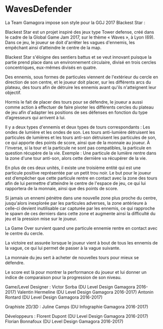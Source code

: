 # WavesDefender
La Team Gamagora impose son style pour la GGJ 2017
Blackest Star :

Blackest Star est un projet inspiré des jeux type Tower defense, créé dans le cadre de la Global Game Jam 2017, sur le thème « Waves », à Lyon (69). 
Dans ce jeu, le joueur se doit d'arrêter les vagues d'ennemis, les empêchant ainsi d’atteindre le centre de la map.

Blackest Star s'éloigne des sentiers battus et se veut innovant puisque la partie prend place dans un environnement circulaire, divisé en trois cercles concentriques, eux-mêmes divisés en quatre.

Des ennemis, sous formes de particules viennent de l'extérieur du cercle en direction de son centre, et le joueur doit placer, sur les différents arcs du plateau, des tours afin de détruire les ennemis avant qu'ils n'atteignent leur objectif.

Hormis le fait de placer des tours pour se défendre, le joueur a aussi comme action à effectuer de faire pivoter les différents cercles du plateau de jeu afin d'adapter les positions de ses défenses en fonction du type d’agresseurs qui arrivent à lui.

Il y a deux types d'ennemis et deux types de tours correspondants : Les ondes de lumière et les ondes de son. Les tours anti-lumière détruisent les particules de lumières et les tours anti-son détruisent les particules de son, ce qui apporte des points de score, ainsi que de la monnaie au joueur. À l'inverse, si la tour et la particule ne sont pas compatibles, la particule en question récupère de la vie. Exemple : Une particule de lumière rentre dans la zone d'une tour anti-son, alors cette dernière va récupérer de la vie.

En plus de ces deux unités, il existe une troisième entité qui est une particule positive représentée par un petit trou noir. Le but pour le joueur est d’empêcher que cette particule rentre en contact avec la zone des tours afin de lui permettre d'atteindre le centre de l'espace de jeu, ce qui lui rapportera de la monnaie, ainsi que des points de score.

Si jamais un ennemi pénètre dans une nouvelle zone plus proche du centre, jusqu'alors inexplorée par les particules adverses, la zone antérieure à celle-ci devient inutilisable car capturée par les ennemis, ce qui rapproche le spawn de ces derniers dans cette zone et augmente ainsi la difficulté du jeu et la pression mise sur le joueur.

La Game Over survient quand une particule ennemie rentre en contact avec le centre du cercle.

La victoire est assurée lorsque le joueur vient à bout de tous les ennemis de la vague, ce qui lui permet de passer à la vague suivante.

La monnaie du jeu sert à acheter de nouvelles tours pour mieux se défendre.

Le score est là pour montrer la performance du joueur et lui donner un indice de comparaison pour la progression de son niveau.


Game/Level Designer : 
Victor Sorba (DU Level Design Gamagora 2016-2017)
Valentin Hermeline (DU Level Design Gamagora 2016-2017)
Antonin Rontard (DU Level Design Gamagora 2016-2017)

Graphiste 2D/3D :
Juline Camps (DU Infographie Gamagora 2016-2017)

Développeurs : 
Florent Dupont (DU Level Design Gamagora 2016-2017)
Florian Bonnafoux (DU Level Design Gamagora 2016-2017)
